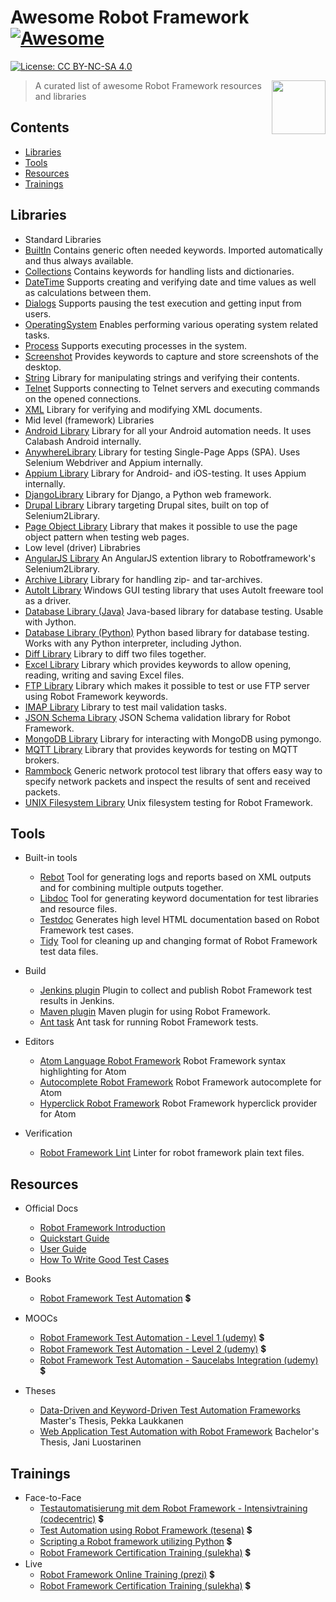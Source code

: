 # Awesome Robot Framework [![Awesome](https://cdn.rawgit.com/sindresorhus/awesome/d7305f38d29fed78fa85652e3a63e154dd8e8829/media/badge.svg)](https://github.com/sindresorhus/awesome)

 [![License: CC BY-NC-SA 4.0](https://img.shields.io/badge/License-CC%20BY--NC--SA%204.0-lightgrey.svg)](http://creativecommons.org/licenses/by-nc-sa/4.0/)

[<img src="https://rawgit.com/fkromer/awesome-robotframework/master/robot_framework_logo_new.png" align="right" width="86">](http://robotframework.org/)

> A curated list of awesome Robot Framework resources and libraries

## Contents

- [Libraries](#libraries)
- [Tools](#tools)
- [Resources](#resources)
- [Trainings](#trainings)

## Libraries

- Standard Libraries
 - [BuiltIn](http://robotframework.org/robotframework/latest/libraries/BuiltIn.html) Contains generic often needed keywords. Imported automatically and thus always available.
 - [Collections](http://robotframework.org/robotframework/latest/libraries/Collections.html) Contains keywords for handling lists and dictionaries.
 - [DateTime](http://robotframework.org/robotframework/latest/libraries/DateTime.html) Supports creating and verifying date and time values as well as calculations between them.
 - [Dialogs](http://robotframework.org/robotframework/latest/libraries/Dialogs.html) Supports pausing the test execution and getting input from users.
 - [OperatingSystem](http://robotframework.org/robotframework/latest/libraries/OperatingSystem.html) Enables performing various operating system related tasks.
 - [Process](http://robotframework.org/robotframework/latest/libraries/Process.html) Supports executing processes in the system.
 - [Screenshot](http://robotframework.org/robotframework/latest/libraries/Screenshot.html) Provides keywords to capture and store screenshots of the desktop.
 - [String](http://robotframework.org/robotframework/latest/libraries/String.html) Library for manipulating strings and verifying their contents.
 - [Telnet](http://robotframework.org/robotframework/latest/libraries/Telnet.html) Supports connecting to Telnet servers and executing commands on the opened connections.
 - [XML](http://robotframework.org/robotframework/latest/libraries/XML.html) Library for verifying and modifying XML documents.
- Mid level (framework) Libraries
 - [Android Library](https://github.com/lovelysystems/robotframework-androidlibrary) Library for all your Android automation needs. It uses Calabash Android internally.
 - [AnywhereLibrary](https://github.com/luisxiaomai/robotframework-anywherelibrary) Library for testing Single-Page Apps (SPA). Uses Selenium Webdriver and Appium internally.
 - [Appium Library](https://github.com/serhatbolsu/robotframework-appiumlibrary) Library for Android- and iOS-testing. It uses Appium internally.
 - [DjangoLibrary](https://kitconcept.github.io/robotframework-djangolibrary/DjangoLibraryDocs.html) Library for Django, a Python web framework.
 - [Drupal Library](https://github.com/alterway/robotframework-drupallibrary) Library targeting Drupal sites, built on top of Selenium2Library.
 - [Page Object Library](https://github.com/boakley/robotframework-pageobjectlibrary) Library that makes it possible to use the page object pattern when testing web pages.
- Low level (driver) Librabries
 - [AngularJS Library](https://github.com/Selenium2Library/robotframework-angularjs) An AngularJS extention library to Robotframework's Selenium2Library.
 - [Archive Library](https://github.com/bulkan/robotframework-archivelibrary) Library for handling zip- and tar-archives.
 - [AutoIt Library](https://code.google.com/archive/p/robotframework-autoitlibrary/) Windows GUI testing library that uses AutoIt freeware tool as a driver.
 - [Database Library (Java)](https://github.com/ThomasJaspers/robotframework-dblibrary) Java-based library for database testing. Usable with Jython.
 - [Database Library (Python)](https://github.com/franz-see/Robotframework-Database-Library) Python based library for database testing. Works with any Python interpreter, including Jython.
 - [Diff Library](https://bulkan.github.io/robotframework-difflibrary/) Library to diff two files together.
 - [Excel Library](https://github.com/NaviNet/robotframework-excellibrary) Library which provides keywords to allow opening, reading, writing and saving Excel files.
 - [FTP Library](https://github.com/kowalpy/Robot-Framework-FTP-Library) Library which makes it possible to test or use FTP server using Robot Framework keywords.
 - [IMAP Library](https://github.com/lovelysystems/robotframework-imaplibrary) Library to test mail validation tasks.
 - [JSON Schema Library](https://github.com/jstaffans/robotframework-jsonschemalibrary) JSON Schema validation library for Robot Framework.
 - [MongoDB Library](https://github.com/iPlantCollaborativeOpenSource/Robotframework-MongoDB-Library#readme) Library for interacting with MongoDB using pymongo.
 - [MQTT Library](https://github.com/randomsync/robotframework-mqttlibrary) Library that provides keywords for testing on MQTT brokers.
 - [Rammbock](http://robotframework.org/Rammbock/latest/Rammbock.html) Generic network protocol test library that offers easy way to specify network packets and inspect the results of sent and received packets.
 - [UNIX Filesystem Library](https://github.com/ChrisHirsch/robotframework-unixfilesystem) Unix filesystem testing for Robot Framework.

## Tools

- Built-in tools
  - [Rebot](http://robotframework.org/robotframework/latest/RobotFrameworkUserGuide.html#post-processing-outputs) Tool for generating logs and reports based on XML outputs and for combining multiple outputs together.
  - [Libdoc](http://robotframework.org/robotframework/latest/RobotFrameworkUserGuide.html#libdoc) Tool for generating keyword documentation for test libraries and resource files.
  - [Testdoc](http://robotframework.org/robotframework/latest/RobotFrameworkUserGuide.html#testdoc) Generates high level HTML documentation based on Robot Framework test cases.
  - [Tidy](http://robotframework.org/robotframework/latest/RobotFrameworkUserGuide.html#tidy) Tool for cleaning up and changing format of Robot Framework test data files.

- Build
  - [Jenkins plugin](https://wiki.jenkins-ci.org/display/JENKINS/Robot+Framework+Plugin) Plugin to collect and publish Robot Framework test results in Jenkins.
  - [Maven plugin](http://robotframework.org/MavenPlugin/) Maven plugin for using Robot Framework.
  - [Ant task](https://github.com/lcarbonn/robotframework-ant) Ant task for running Robot Framework tests.

- Editors
  - [Atom Language Robot Framework](https://atom.io/packages/language-robot-framework) Robot Framework syntax highlighting for Atom
  - [Autocomplete Robot Framework](https://atom.io/packages/autocomplete-robot-framework) Robot Framework autocomplete for Atom
  - [Hyperclick Robot Framework](https://atom.io/packages/hyperclick-robot-framework) Robot Framework hyperclick provider for Atom

- Verification
  - [Robot Framework Lint](https://github.com/boakley/robotframework-lint) Linter for robot framework plain text files.

## Resources

- Official Docs
  - [Robot Framework Introduction](https://github.com/robotframework/IntroSlides)
  - [Quickstart Guide](https://github.com/robotframework/QuickStartGuide/blob/master/QuickStart.rst)
  - [User Guide](http://robotframework.org/robotframework/latest/RobotFrameworkUserGuide.html)
  - [How To Write Good Test Cases](https://github.com/robotframework/HowToWriteGoodTestCases/blob/master/HowToWriteGoodTestCases.rst)

- Books
  - [Robot Framework Test Automation](https://www.packtpub.com/application-development/robot-framework-test-automation) :heavy_dollar_sign:

- MOOCs
  - [Robot Framework Test Automation - Level 1 (udemy)](https://www.udemy.com/robot-framework-level-1/) :heavy_dollar_sign:
  - [Robot Framework Test Automation - Level 2 (udemy)](https://www.udemy.com/robot-framework-2/) :heavy_dollar_sign:
  - [Robot Framework Test Automation - Saucelabs Integration (udemy)](https://www.udemy.com/robot-framework-saucelabs-integration/) :heavy_dollar_sign:

- Theses
  - [Data-Driven and Keyword-Driven Test Automation Frameworks](http://eliga.fi/Thesis-Pekka-Laukkanen.pdf) Master's Thesis, Pekka Laukkanen
  - [Web  Application  Test  Automation  with  Robot Framework](https://www.theseus.fi/bitstream/handle/10024/93164/Thesis_Jani_Luostarinen_v1_0.pdf?sequence=1) Bachelor's Thesis, Jani Luostarinen

## Trainings

- Face-to-Face
  - [Testautomatisierung mit dem Robot Framework - Intensivtraining (codecentric)](https://www.codecentric.de/wissen/schulungen/detail/?schulung=testautomatisierung-mit-dem-robot-framework-intensivtraining) :heavy_dollar_sign:
  - [Test Automation using Robot Framework (tesena)](http://www.tesena.com/test-automation-using-robot-framework/) :heavy_dollar_sign:
  - [Scripting a Robot framework utilizing Python](http://www.softwareskillnet.ie/course/87/scripting-a-robot-framework-utilizing-python-/) :heavy_dollar_sign:
  - [Robot Framework Certification Training (sulekha)](https://techjobs.sulekha.com/robot-framework-training) :heavy_dollar_sign:
- Live
  - [Robot Framework Online Training (prezi)](https://prezi.com/f_omeuiv3ok5/robot-framework-online-training/) :heavy_dollar_sign:
  - [Robot Framework Certification Training (sulekha)](https://techjobs.sulekha.com/robot-framework-training) :heavy_dollar_sign:
